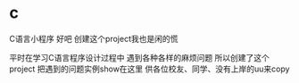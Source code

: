 # c
C语言小程序
好吧
创建这个project我也是闲的慌

平时在学习C语言程序设计过程中
遇到各种各样的麻烦问题
所以创建了这个project
把遇到的问题实例show在这里
供各位校友、同学、没有上岸的uu来copy
